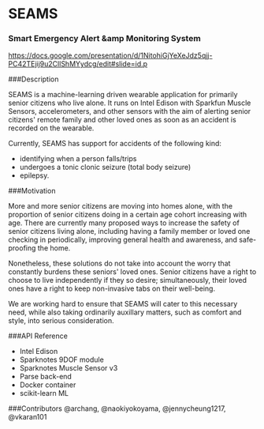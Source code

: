 # SEAMS
### Smart Emergency Alert &amp Monitoring System
https://docs.google.com/presentation/d/1NitohiGjYeXeJdz5qjj-PC42TEjij9u2CllShMYydcg/edit#slide=id.p

###Description

SEAMS is a machine-learning driven wearable application for primarily senior citizens who live alone. It runs on Intel Edison with Sparkfun Muscle Sensors, accelerometers, and other sensors with the aim of alerting senior citizens' remote family and other loved ones as soon as an accident is recorded on the wearable. 

Currently, SEAMS has support for accidents of the following kind:
- identifying when a person falls/trips
- undergoes a tonic clonic seizure (total body seizure)
- epilepsy.

###Motivation

More and more senior citizens are moving into homes alone, with the proportion of senior citizens doing in a certain age cohort increasing with age. There are currently many proposed ways to increase the safety of senior citizens living alone, including having a family member or loved one checking in periodically, improving general health and awareness, and safe-proofing the home. 

Nonetheless, these solutions do not take into account the worry that constantly burdens these seniors' loved ones. Senior citizens have a right to choose to live independently if they so desire; simultaneously, their loved ones have a right to keep non-invasive tabs on their well-being.

We are working hard to ensure that SEAMS will cater to this necessary need, while also taking ordinarily auxillary matters, such as comfort and style, into serious consideration.

###API Reference
- Intel Edison
- Sparknotes 9DOF module
- Sparknotes Muscle Sensor v3
- Parse back-end
- Docker container
- scikit-learn ML

###Contributors
@archang, @naokiyokoyama, @jennycheung1217, @vkaran101
